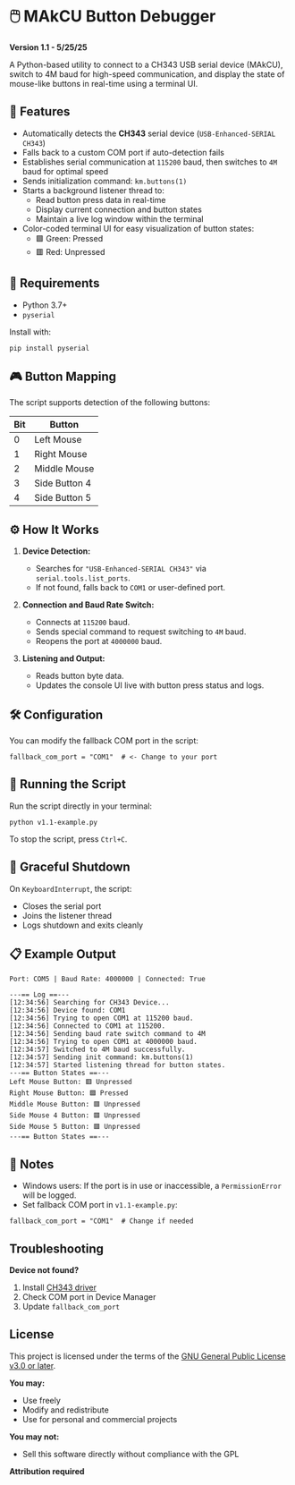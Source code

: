 # 🖱️ MAkCU Button Debugger

**Version 1.1 - 5/25/25**

A Python-based utility to connect to a CH343 USB serial device (MAkCU), switch to 4M baud for high-speed communication, and display the state of mouse-like buttons in real-time using a terminal UI.



## 🚀 Features

- Automatically detects the **CH343** serial device (`USB-Enhanced-SERIAL CH343`)
- Falls back to a custom COM port if auto-detection fails
- Establishes serial communication at `115200` baud, then switches to `4M` baud for optimal speed
- Sends initialization command: `km.buttons(1)`
- Starts a background listener thread to:
  - Read button press data in real-time
  - Display current connection and button states
  - Maintain a live log window within the terminal
- Color-coded terminal UI for easy visualization of button states:
  - 🟩 Green: Pressed
  - 🟥 Red: Unpressed


## 🧰 Requirements

- Python 3.7+
- `pyserial`

Install with:

```
pip install pyserial
```


## 🎮 Button Mapping

The script supports detection of the following buttons:

| Bit | Button               |
|-----|----------------------|
| 0   | Left Mouse           |
| 1   | Right Mouse          |
| 2   | Middle Mouse         |
| 3   | Side Button 4        |
| 4   | Side Button 5        |



## ⚙️ How It Works

1. **Device Detection:**
   - Searches for `"USB-Enhanced-SERIAL CH343"` via `serial.tools.list_ports`.
   - If not found, falls back to `COM1` or user-defined port.

2. **Connection and Baud Rate Switch:**
   - Connects at `115200` baud.
   - Sends special command to request switching to `4M` baud.
   - Reopens the port at `4000000` baud.

3. **Listening and Output:**
   - Reads button byte data.
   - Updates the console UI live with button press status and logs.



## 🛠️ Configuration

You can modify the fallback COM port in the script:

```
fallback_com_port = "COM1"  # <- Change to your port
```



## 🧪 Running the Script

Run the script directly in your terminal:

```
python v1.1-example.py
```

To stop the script, press `Ctrl+C`.



## 🧯 Graceful Shutdown

On `KeyboardInterrupt`, the script:
- Closes the serial port
- Joins the listener thread
- Logs shutdown and exits cleanly



## 📋 Example Output

```
Port: COM5 | Baud Rate: 4000000 | Connected: True

---== Log ==---
[12:34:56] Searching for CH343 Device...
[12:34:56] Device found: COM1
[12:34:56] Trying to open COM1 at 115200 baud.
[12:34:56] Connected to COM1 at 115200.
[12:34:56] Sending baud rate switch command to 4M
[12:34:56] Trying to open COM1 at 4000000 baud.
[12:34:57] Switched to 4M baud successfully.
[12:34:57] Sending init command: km.buttons(1)
[12:34:57] Started listening thread for button states.
---== Button States ==---
Left Mouse Button: 🟥 Unpressed  
Right Mouse Button: 🟩 Pressed  
Middle Mouse Button: 🟥 Unpressed  
Side Mouse 4 Button: 🟥 Unpressed  
Side Mouse 5 Button: 🟥 Unpressed  
---== Button States ==---
```



## 📎 Notes

- Windows users: If the port is in use or inaccessible, a `PermissionError` will be logged.
- Set fallback COM port in `v1.1-example.py`:
```
fallback_com_port = "COM1"  # Change if needed
```

## Troubleshooting
**Device not found?**
1. Install [CH343 driver](https://github.com/SleepyTotem/Makcu-Examples/releases/tag/Driver)
2. Check COM port in Device Manager
3. Update `fallback_com_port`


## License
This project is licensed under the terms of the [GNU General Public License v3.0 or later](https://www.gnu.org/licenses/gpl-3.0.html).

**You may:**
- Use freely  
- Modify and redistribute  
- Use for personal and commercial projects  

**You may not:**
- Sell this software directly without compliance with the GPL  

**Attribution required**
